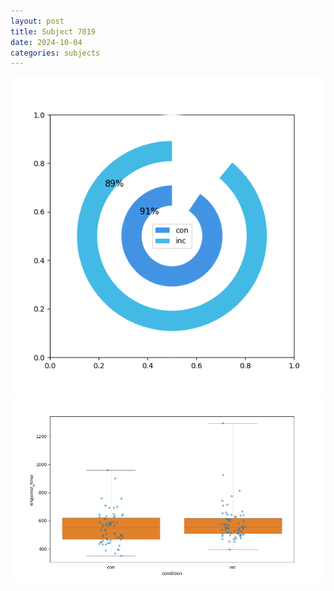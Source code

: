 ```yaml
---
layout: post
title: Subject 7019
date: 2024-10-04
categories: subjects
---
```


![](data/7019/run-1/7019_accuracy_by_condition.png)
![](data/7019/run-1/7019_rt.png)
